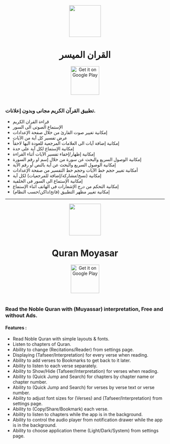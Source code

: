 <div align="center">
  <img src="https://user-images.githubusercontent.com/5399778/210307398-dedf8a3f-93a7-4b7c-ace5-081bfa7b75e4.png" width="100" height="100">
  <br>
  <h1>القران الميسر</h1>
</div>

<div align="center">
  <a href="https://play.google.com/store/apps/details?id=com.amrsubzero.quranmoyasar" target="_blank">
    <img alt="Get it on Google Play" height="90" style="max-width: 100%;" src="https://i.imgur.com/b7oxPbl.png" />
  </a>
 </div>

<br>

### تطبيق القرآن الكريم مجانى وبدون إعلانات.

- قراءة القران الكريم
- الإستماع الصوتى الى السور
- إمكانية تغيير صوت القارئ من خلال صفحة الإعدادات
- عرض تفسير كل آية من الآيات
- إمكانية إضافة آيات الى العلامات المرجعية للعودة اليها لاحقاً
- إمكانية الإستماع لكل آية على حدة
- إمكانية إظهار/إخفاء تفسير الآيات أثناء القراءة
- إمكانية الوصول السريع والبحث عن سورة من خلال إسم او رقم السورة
- إمكانية الوصول السريع والبحث عن آية بالنص أو رقم الآية
- أمكانية تغيير حجم خط الآيات وحجم خط التفسير من صفحة الإعدادات
- إمكانية (نسخ/مشاركة/إضافة للمرجعيات) لكل آية
- إمكانية الإستماع الى السور فى الخلفية
- إمكانية التحكم من درج الإشعارات فى الهاتف اثناء الإستماع
- إمكانية تغيير مظهر التطبيق (فاتح/داكن/حسب النظام)

---

<div align="center">
  <img src="https://user-images.githubusercontent.com/5399778/210307398-dedf8a3f-93a7-4b7c-ace5-081bfa7b75e4.png" width="100" height="100">
  <br>
  <h1>Quran Moyasar</h1>
</div>

<div align="center">
  <a href="https://play.google.com/store/apps/details?id=com.amrsubzero.quranmoyasar" target="_blank">
    <img alt="Get it on Google Play" height="90" style="max-width: 100%;" src="https://i.imgur.com/b7oxPbl.png" />
  </a>
 </div>

<br>

### Read the Noble Quran with (Muyassar) interpretation, Free and without Ads.

#### Features :

- Read Noble Quran with simple layouts & fonts.
- Listen to chapters of Quran.
- Ability to change (Recitations/Reader) from settings page.
- Displaying (Tafseer/Interpretation) for every verse when reading.
- Ability to add verses to Bookmarks to get back to it later.
- Ability to listen to each verse separately.
- Ability to Show/Hide (Tafseer/Interpretation) for verses when reading.
- Ability to (Quick Jump and Search) for chapters by chapter name or chapter number.
- Ability to (Quick Jump and Search) for verses by verse text or verse number.
- Ability to adjust font sizes for (Verses) and (Tafseer/Interpretation) from settings page.
- Ability to (Copy/Share/Bookmark) each verse.
- Ability to listen to chapters while the app is in the background.
- Ability to control the audio player from notification drawer while the app is in the background.
- Ability to choose application theme (Light/Dark/System) from settings page.
